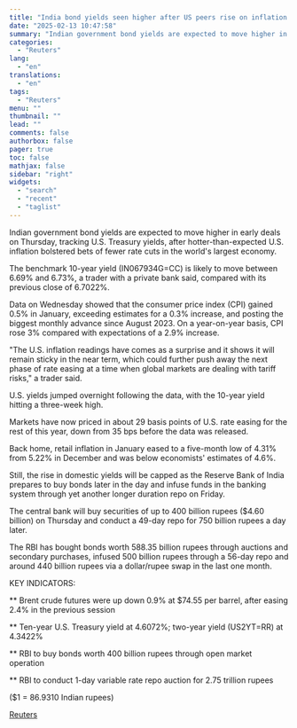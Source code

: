 ```yaml
---
title: "India bond yields seen higher after US peers rise on inflation surprise"
date: "2025-02-13 10:47:58"
summary: "Indian government bond yields are expected to move higher in early deals on Thursday, tracking U.S. Treasury yields, after hotter-than-expected U.S. inflation bolstered bets of fewer rate cuts in the world's largest economy.The benchmark 10-year yield (IN067934G=CC) is likely to move between 6.69% and 6.73%, a trader with a private..."
categories:
  - "Reuters"
lang:
  - "en"
translations:
  - "en"
tags:
  - "Reuters"
menu: ""
thumbnail: ""
lead: ""
comments: false
authorbox: false
pager: true
toc: false
mathjax: false
sidebar: "right"
widgets:
  - "search"
  - "recent"
  - "taglist"
---
```


Indian government bond yields are expected to move higher in early deals on Thursday, tracking U.S. Treasury yields, after hotter-than-expected U.S. inflation bolstered bets of fewer rate cuts in the world's largest economy.

The benchmark 10-year yield (IN067934G=CC) is likely to move between 6.69% and 6.73%, a trader with a private bank said, compared with its previous close of 6.7022%.

Data on Wednesday showed that the consumer price index (CPI) gained 0.5% in January, exceeding estimates for a 0.3% increase, and posting the biggest monthly advance since August 2023. On a year-on-year basis, CPI rose 3% compared with expectations of a 2.9% increase.

"The U.S. inflation readings have comes as a surprise and it shows it will remain sticky in the near term, which could further push away the next phase of rate easing at a time when global markets are dealing with tariff risks," a trader said.

U.S. yields jumped overnight following the data, with the 10-year yield hitting a three-week high.

Markets have now priced in about 29 basis points of U.S. rate easing for the rest of this year, down from 35 bps before the data was released.

Back home, retail inflation in January eased to a five-month low of 4.31% from 5.22% in December and was below economists' estimates of 4.6%.

Still, the rise in domestic yields will be capped as the Reserve Bank of India prepares to buy bonds later in the day and infuse funds in the banking system through yet another longer duration repo on Friday.

The central bank will buy securities of up to 400 billion rupees ($4.60 billion) on Thursday and conduct a 49-day repo for 750 billion rupees a day later.

The RBI has bought bonds worth 588.35 billion rupees through auctions and secondary purchases, infused 500 billion rupees through a 56-day repo and around 440 billion rupees via a dollar/rupee swap in the last one month.

KEY INDICATORS:

\*\* Brent crude futures were up down 0.9% at $74.55 per barrel, after easing 2.4% in the previous session

\*\* Ten-year U.S. Treasury yield at 4.6072%; two-year yield (US2YT=RR) at 4.3422%

\*\* RBI to buy bonds worth 400 billion rupees through open market operation

\*\* RBI to conduct 1-day variable rate repo auction for 2.75 trillion rupees

($1 = 86.9310 Indian rupees)

[Reuters](https://www.tradingview.com/news/reuters.com,2025:newsml_L4N3P407A:0-india-bond-yields-seen-higher-after-us-peers-rise-on-inflation-surprise/)
